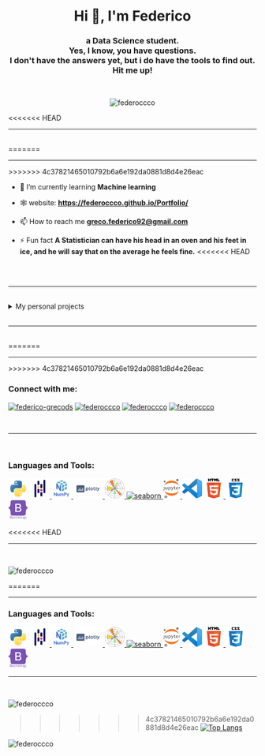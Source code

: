 
<h1 align="center">Hi 👋, I'm Federico</h1>
<h3 align="center">a Data Science student. <br>
Yes, I know, you have questions. <br>
 I don't have the answers yet, but i do have the tools to find out. Hit me up!</h3>
 <br>
<p align="center"> <img src="https://komarev.com/ghpvc/?username=federoccco&label=Profile%20views&color=0e75b6&style=flat" alt="federoccco" /> </p>

<<<<<<< HEAD
<hr><br>
=======
<hr>
>>>>>>> 4c37821465010792b6a6e192da0881d8d4e26eac

- 🌱 I’m currently learning **Machine learning**

- 🕸 website: **https://federoccco.github.io/Portfolio/**

- 📫 How to reach me **greco.federico92@gmail.com**

- ⚡ Fun fact **A Statistician can have his head in an oven and his feet in ice, and he will say that on the average he feels fine.**
<<<<<<< HEAD
<br>
<br>
<hr>
<br>
<details>
  <summary>My personal projects</summary>
    <ul>
        <li><a href="https://www.kaggle.com/code/federicogreco/world-food-and-population-data-viz-project">DATA VISUALIZATION WITH PYTHON</a></li>
        <li><a href="https://github.com/federoccco/Start2Impact/tree/main/Data%20Science/File-Organizer">FILE ORGANIZER AND IMAGES PROCESSOR</a></li>
        <li><a href="https://github.com/federoccco/Start2Impact/tree/main/Blockchain/daily-crypto-report">CRYPTOCURRENCY REPORTING SYSTEM</a></li>
    </ul>
</details>

<br>
<hr>
<br>
=======
<hr>
>>>>>>> 4c37821465010792b6a6e192da0881d8d4e26eac
<h3 align="left">Connect with me:</h3>
<p align="left">
<a href="https://linkedin.com/in/federico-grecods" target="blank"><img align="center" src="https://raw.githubusercontent.com/rahuldkjain/github-profile-readme-generator/master/src/images/icons/Social/linked-in-alt.svg" alt="federico-grecods" height="30" width="40" /></a>
<a href="https://stackoverflow.com/users/federoccco" target="blank"><img align="center" src="https://raw.githubusercontent.com/rahuldkjain/github-profile-readme-generator/master/src/images/icons/Social/stack-overflow.svg" alt="federoccco" height="30" width="40" /></a>
<a href="https://kaggle.com/federoccco" target="blank"><img align="center" src="https://raw.githubusercontent.com/rahuldkjain/github-profile-readme-generator/master/src/images/icons/Social/kaggle.svg" alt="federoccco" height="30" width="40" /></a>
<a href="https://instagram.com/federoccco" target="blank"><img align="center" src="https://raw.githubusercontent.com/rahuldkjain/github-profile-readme-generator/master/src/images/icons/Social/instagram.svg" alt="federoccco" height="30" width="40" /></a>
</p><br>
<hr><br>
<h3 align="left">Languages and Tools:</h3>

<p align="left"> 
<a href="https://www.python.org" target="_blank" rel="noreferrer"> 
    <img src="https://raw.githubusercontent.com/devicons/devicon/master/icons/python/python-original.svg" alt="python" width="40" height="40"></a> 
<a href="https://pandas.pydata.org/" target="_blank" rel="noreferrer"> 
    <img src="https://raw.githubusercontent.com/devicons/devicon/2ae2a900d2f041da66e950e4d48052658d850630/icons/pandas/pandas-original.svg" alt="pandas" width="40" height="40"/> </a> 
<a href="https://numpy.org" target="_blank" rel="noreferrer"> 
    <img src="https://raw.githubusercontent.com/TheHextech/TheHextech/main/img_n_gifs/numpy_icon.png" alt="numpy" width="40" height="40"/> </a> 
<a href="https://plotly.com/python/" target="_blank" rel="noreferrer"> 
    <img src="https://raw.githubusercontent.com/TheHextech/TheHextech/main/img_n_gifs/plotly_icon.png" alt="plotly" width="60" height="40"/> </a>  
<a href="https://matplotlib.org" target="_blank" rel="noreferrer">         
    <img src="https://raw.githubusercontent.com/TheHextech/TheHextech/main/img_n_gifs/matplotlib_icon.png" alt="matplotlib" width="40" height="40"/> </a>
<a href="https://seaborn.pydata.org/" target="_blank" rel="noreferrer">         
    <img src="https://seaborn.pydata.org/_images/logo-mark-lightbg.svg" alt="seaborn" width="40" height="40"/> </a> 
<a href="https://jupyter.org" target="_blank" rel="noreferrer">         
    <img src="https://raw.githubusercontent.com/TheHextech/TheHextech/main/img_n_gifs/jupyter_icon.png" alt="jupyter" width="35" height="40"/> </a> 
<a href="https://code.visualstudio.com" target="_blank" rel="noreferrer"> 
    <img src="https://raw.githubusercontent.com/TheHextech/TheHextech/main/img_n_gifs/vscode_icon.png" alt="vscode" width="40" height="40"></a>
<a href="https://developer.mozilla.org/en-US/docs/Glossary/HTML5" target="_blank" rel="noreferrer"> 
    <img src="https://raw.githubusercontent.com/github/explore/80688e429a7d4ef2fca1e82350fe8e3517d3494d/topics/html/html.png" alt="html5" width="40" height="40"/> </a>
<a href="https://developer.mozilla.org/en-US/docs/Web/CSS" target="_blank" rel="noreferrer"> 
    <img src="https://raw.githubusercontent.com/github/explore/80688e429a7d4ef2fca1e82350fe8e3517d3494d/topics/css/css.png" alt="css3" width="40" height="40"/> </a>
<a href="https://getbootstrap.com" target="_blank" rel="noreferrer"> 
    <img src="https://raw.githubusercontent.com/devicons/devicon/master/icons/bootstrap/bootstrap-plain-wordmark.svg" alt="bootstrap" width="40" height="40"/> </a> 
</p>
<<<<<<< HEAD

---
<br>

<p><img align="center" src="https://github-readme-stats.vercel.app/api?username=federoccco&show_icons=true&locale=en&theme=dracula" alt="federoccco" /></p>

=======
<hr>
<h3 align="left">Languages and Tools:</h3>

<p align="left"> 
<a href="https://www.python.org" target="_blank" rel="noreferrer"> 
    <img src="https://raw.githubusercontent.com/devicons/devicon/master/icons/python/python-original.svg" alt="python" width="40" height="40"></a> 
<a href="https://pandas.pydata.org/" target="_blank" rel="noreferrer"> 
    <img src="https://raw.githubusercontent.com/devicons/devicon/2ae2a900d2f041da66e950e4d48052658d850630/icons/pandas/pandas-original.svg" alt="pandas" width="40" height="40"/> </a> 
<a href="https://numpy.org" target="_blank" rel="noreferrer"> 
    <img src="https://raw.githubusercontent.com/TheHextech/TheHextech/main/img_n_gifs/numpy_icon.png" alt="numpy" width="40" height="40"/> </a> 
<a href="https://plotly.com/python/" target="_blank" rel="noreferrer"> 
    <img src="https://raw.githubusercontent.com/TheHextech/TheHextech/main/img_n_gifs/plotly_icon.png" alt="plotly" width="60" height="40"/> </a>  
<a href="https://matplotlib.org" target="_blank" rel="noreferrer">         
    <img src="https://raw.githubusercontent.com/TheHextech/TheHextech/main/img_n_gifs/matplotlib_icon.png" alt="matplotlib" width="40" height="40"/> </a>
<a href="https://seaborn.pydata.org/" target="_blank" rel="noreferrer">         
    <img src="https://seaborn.pydata.org/_images/logo-mark-lightbg.svg" alt="seaborn" width="40" height="40"/> </a> 
<a href="https://jupyter.org" target="_blank" rel="noreferrer">         
    <img src="https://raw.githubusercontent.com/TheHextech/TheHextech/main/img_n_gifs/jupyter_icon.png" alt="jupyter" width="35" height="40"/> </a> 
<a href="https://code.visualstudio.com" target="_blank" rel="noreferrer"> 
    <img src="https://raw.githubusercontent.com/TheHextech/TheHextech/main/img_n_gifs/vscode_icon.png" alt="vscode" width="40" height="40"></a>
<a href="https://developer.mozilla.org/en-US/docs/Glossary/HTML5" target="_blank" rel="noreferrer"> 
    <img src="https://raw.githubusercontent.com/github/explore/80688e429a7d4ef2fca1e82350fe8e3517d3494d/topics/html/html.png" alt="html5" width="40" height="40"/> </a>
<a href="https://developer.mozilla.org/en-US/docs/Web/CSS" target="_blank" rel="noreferrer"> 
    <img src="https://raw.githubusercontent.com/github/explore/80688e429a7d4ef2fca1e82350fe8e3517d3494d/topics/css/css.png" alt="css3" width="40" height="40"/> </a>
<a href="https://getbootstrap.com" target="_blank" rel="noreferrer">
    <img src="https://raw.githubusercontent.com/devicons/devicon/master/icons/bootstrap/bootstrap-plain-wordmark.svg" alt="bootstrap" width="40" height="40"/> </a> 
</p>

---
<br>

<p><img align="center" src="https://github-readme-stats.vercel.app/api?username=federoccco&show_icons=true&locale=en&theme=dracula" alt="federoccco" /></p>

>>>>>>> 4c37821465010792b6a6e192da0881d8d4e26eac
[![Top Langs](https://github-readme-stats.vercel.app/api/top-langs/?username=federoccco&langs_count=8&theme=dracula)](https://github.com/anuraghazra/github-readme-stats)

<p><img align="center" src="https://github-readme-streak-stats.herokuapp.com/?user=federoccco&theme=dracula" alt="federoccco" /></p>


